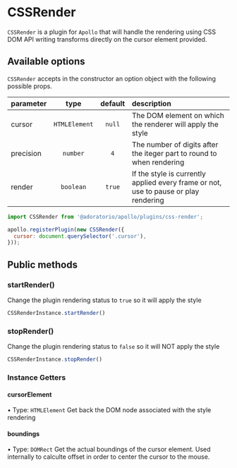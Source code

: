# CSSRender

`CSSRender` is a plugin for `Apollo` that will handle the rendering using CSS DOM API writing transforms directly on the cursor element provided.

## Available options
`CSSRender` accepts in the constructor an option object with the following possible props.

| parameter | type | default | description |
| :- | :-: | :-: | :- |
| cursor | `HTMLElement` | `null` | The DOM element on which the renderer will apply the style |
| precision | `number` | `4` | The number of digits after the iteger part to round to when rendering |
| render | `boolean` | `true` | If the style is currently applied every frame or not, use to pause or play rendering |

```javascript
import CSSRender from '@adoratorio/apollo/plugins/css-render';

apollo.registerPlugin(new CSSRender({
  cursor: document.querySelector('.cursor'),
}));
```

## Public methods

### startRender()

Change the plugin rendering status to `true` so it will apply the style

```typescript
CSSRenderInstance.startRender()
```

### stopRender()

Change the plugin rendering status to `false` so it will NOT apply the style

```typescript
CSSRenderInstance.stopRender()
```

### Instance Getters

#### cursorElement
• Type: `HTMLElement`
Get back the DOM node associated with the style rendering

#### boundings
• Type: `DOMRect`
Get the actual boundings of the cursor element. Used internally to calculte offset in order to center the cursor to the mouse.